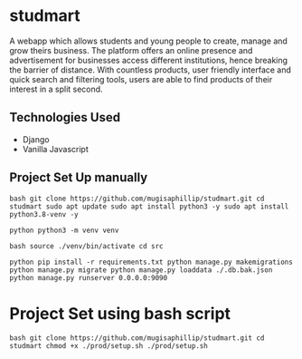 # studmart
A webapp which allows students and young people to create, manage and grow theirs business. The platform offers an online presence and advertisement for businesses access different institutions, hence breaking the barrier of distance. With countless products, user friendly interface and quick search and filtering tools, users are able to find products of their interest in a split second.

## Technologies Used
- Django
- Vanilla Javascript

## Project Set Up manually
`bash
    git clone https://github.com/mugisaphillip/studmart.git
    cd studmart
    sudo apt update
    sudo apt install python3 -y
    sudo apt install python3.8-venv -y
`

`python
    python3 -m venv venv
`

`bash
    source ./venv/bin/activate
    cd src
`

`python
    pip install -r requirements.txt
    python manage.py makemigrations
    python manage.py migrate
    python manage.py loaddata ./.db.bak.json
    python manage.py runserver 0.0.0.0:9090
`

# Project Set using bash script
`bash
    git clone https://github.com/mugisaphillip/studmart.git
    cd studmart
    chmod +x ./prod/setup.sh
    ./prod/setup.sh
`
